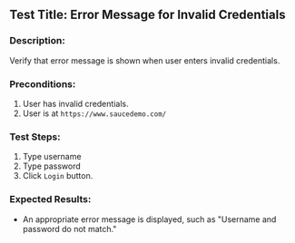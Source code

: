 ## Test Title: Error Message for Invalid Credentials

### Description:

Verify that error message is shown when user enters invalid credentials.

### Preconditions:

1. User has invalid credentials.
2. User is at `https://www.saucedemo.com/`

### Test Steps:

1. Type username
2. Type password
3. Click `Login` button.

### Expected Results:

- An appropriate error message is displayed, such as "Username and password do not match."
